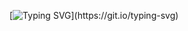 [![Typing SVG](https://readme-typing-svg.demolab.com/?center=true&color=%2336BCF7&lines=Michail+Romaniuk;I+wanna+to+be+full+stack+developer;)](https://git.io/typing-svg)
